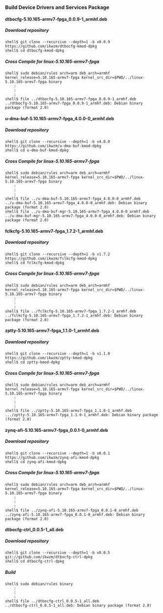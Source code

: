 ### Build Device Drivers and Services Package

#### dtbocfg-5.10.165-armv7-fpga_0.0.9-1_armhf.deb

##### Download repository

```console
shell$ git clone --recursive --depth=1 -b v0.0.9 https://github.com/ikwzm/dtbocfg-kmod-dpkg
shell$ cd dtbocfg-kmod-dpkg
```
##### Cross Compile for linux-5.10.165-armv7-fpga

```console
shell$ sudo debian/rules arch=arm deb_arch=armhf kernel_release=5.10.165-armv7-fpga kernel_src_dir=$PWD/../linux-5.10.165-armv7-fpga binary
    :
    :
    :
shell$ file ../dtbocfg-5.10.165-armv7-fpga_0.0.9-1_armhf.deb 
../dtbocfg-5.10.165-armv7-fpga_0.0.9-1_armhf.deb: Debian binary package (format 2.0)
```

#### u-dma-buf-5.10.165-armv7-fpga_4.0.0-0_armhf.deb 

##### Download repository

```console
shell$ git clone --recursive --depth=1 -b v4.0.0 https://github.com/ikwzm/u-dma-buf-kmod-dpkg
shell$ cd u-dma-buf-kmod-dpkg
```

##### Cross Compile for linux-5.10.165-armv7-fpga

```console
shell$ sudo debian/rules arch=arm deb_arch=armhf kernel_release=5.10.165-armv7-fpga kernel_src_dir=$PWD/../linux-5.10.165-armv7-fpga binary
    :
    :
    :
shell$ file ../u-dma-buf-5.10.165-armv7-fpga_4.0.0-0_armhf.deb 
../u-dma-buf-5.10.165-armv7-fpga_4.0.0-0_armhf.deb: Debian binary package (format 2.0)
shell$ file ../u-dma-buf-mgr-5.10.165-armv7-fpga_4.0.0-0_armhf.deb 
../u-dma-buf-mgr-5.10.165-armv7-fpga_4.0.0-0_armhf.deb: Debian binary package (format 2.0)
```

#### fclkcfg-5.10.165-armv7-fpga_1.7.2-1_armhf.deb

##### Download repository

```console
shell$ git clone --recursive --depth=1 -b v1.7.2 https://github.com/ikwzm/fclkcfg-kmod-dpkg
shell$ cd fclkcfg-kmod-dpkg
```

##### Cross Compile for linux-5.10.165-armv7-fpga

```console
shell$ sudo debian/rules arch=arm deb_arch=armhf kernel_release=5.10.165-armv7-fpga kernel_src_dir=$PWD/../linux-5.10.165-armv7-fpga binary
    :
    :
    :
shell$ file ../fclkcfg-5.10.165-armv7-fpga_1.7.2-1_armhf.deb 
../fclkcfg-5.10.165-armv7-fpga_1.7.2-1_armhf.deb: Debian binary package (format 2.0)
```

#### zptty-5.10.165-armv7-fpga_1.1.0-1_armhf.deb

##### Download repository

```console
shell$ git clone --recursive --depth=1 -b v1.1.0 https://github.com/ikwzm/zptty-kmod-dpkg
shell$ cd zptty-kmod-dpkg
```

##### Cross Compile for linux-5.10.165-armv7-fpga

```console
shell$ sudo debian/rules arch=arm deb_arch=armhf kernel_release=5.10.165-armv7-fpga kernel_src_dir=$PWD/../linux-5.10.165-armv7-fpga binary
    :
    :
    :
shell$ file ../zptty-5.10.165-armv7-fpga_1.1.0-1_armhf.deb
.../zptty-5.10.165-armv7-fpga_1.1.0-1_armhf.deb: Debian binary package (format 2.0)
```

#### zynq-afi-5.10.165-armv7-fpga_0.0.1-0_armhf.deb

##### Download repository

```console
shell$ git clone --recursive --depth=1 -b v0.0.1 https://github.com/ikwzm/zynq-afi-kmod-dpkg
shell$ cd zynq-afi-kmod-dpkg
```
##### Cross Compile for linux-5.10.165-armv7-fpga

```console
shell$ sudo debian/rules arch=arm deb_arch=armhf kernel_release=5.10.165-armv7-fpga kernel_src_dir=$PWD/../linux-5.10.165-armv7-fpga binary
    :
    :
    :
shell$ file ../zynq-afi-5.10.165-armv7-fpga_0.0.1-0_armhf.deb 
../zynq-afi-5.10.165-armv7-fpga_0.0.1-0_armhf.deb: Debian binary package (format 2.0)
```

#### dtbocfg-ctrl_0.0.5-1_all.deb

##### Download repository

```console
shell$ git clone --recursive --depth=1 -b v0.0.5 git://github.com/ikwzm/dtbocfg-ctrl-dpkg
shell$ cd dtbocfg-ctrl-dpkg
```

##### Build

```console
shell$ sudo debian/rules binary
    :
    :
    :
shell$ file ../dtbocfg-ctrl_0.0.5-1_all.deb 
../dtbocfg-ctrl_0.0.5-1_all.deb: Debian binary package (format 2.0)
```


